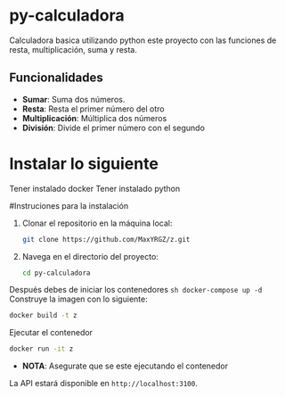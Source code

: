# py-calculadora
Calculadora basica utilizando python este proyecto con las funciones de resta, multiplicación, suma y resta.

## Funcionalidades
- **Sumar**: Suma dos números.
- **Resta**: Resta el primer número del otro
- **Multiplicación**: Múltiplica dos números
- **División**: Divide el primer número con el segundo

# Instalar lo siguiente
Tener instalado docker 
Tener instalado python

#Instruciones para la instalación 
1. Clonar el repositorio en la máquina local:

   ```sh
   git clone https://github.com/MaxYRGZ/z.git
   ```
2. Navega en el directorio del proyecto:

   ```sh
   cd py-calculadora 
   ```
Después debes de iniciar los contenedores
    ```sh
    docker-compose up -d
    ```
Construye la imagen con lo siguiente:

   ```sh
   docker build -t z
   ```
Ejecutar el contenedor 
   ```sh
   docker run -it z
   ```   
- **NOTA**: Asegurate que se este ejecutando el contenedor

La API estará disponible en `http://localhost:3100`.